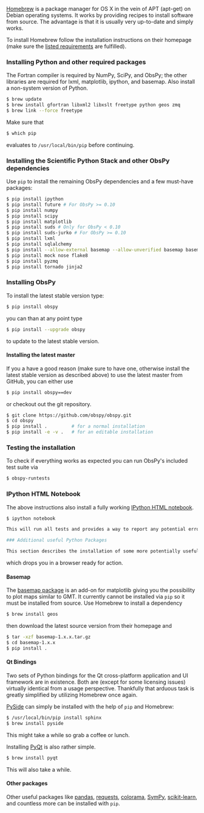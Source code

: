 [Homebrew](http://brew.sh/) is a package manager for OS X in the vein of APT (apt-get) on Debian operating systems. It works by providing recipes to install software from source. The advantage is that it is usually very up-to-date and simply works.

To install Homebrew follow the installation instructions on their homepage (make sure the [listed requirements](https://github.com/Homebrew/homebrew/wiki/Installation#requirements) are fulfilled).

### Installing Python and other required packages

The Fortran compiler is required by NumPy, SciPy, and ObsPy; the other libraries are required for lxml, matplotlib, ipython, and basemap. Also install a non-system version of Python.

```bash
$ brew update
$ brew install gfortran libxml2 libxslt freetype python geos zmq
$ brew link --force freetype
```

Make sure that

```bash
$ which pip
```

evaluates to `/usr/local/bin/pip` before continuing. 

### Installing the Scientific Python Stack and other ObsPy dependencies

Use `pip` to install the remaining ObsPy dependencies and a few must-have packages:

```bash
$ pip install ipython
$ pip install future # For ObsPy >= 0.10
$ pip install numpy
$ pip install scipy
$ pip install matplotlib
$ pip install suds # Only for ObsPy < 0.10
$ pip install suds-jurko # For ObsPy >= 0.10
$ pip install lxml
$ pip install sqlalchemy
$ pip install --allow-external basemap --allow-unverified basemap basemap
$ pip install mock nose flake8
$ pip install pyzmq
$ pip install tornado jinja2
```

### Installing ObsPy

To install the latest stable version type:

```bash
$ pip install obspy
```

you can than at any point type

```bash
$ pip install --upgrade obspy
```

to update to the latest stable version.

#### Installing the latest master

If you a have a good reason (make sure to have one, otherwise install the latest stable version as described above) to use the latest master from GitHub, you can either use

```bash
$ pip install obspy==dev
```

or checkout out the git repository.

```bash
$ git clone https://github.com/obspy/obspy.git
$ cd obspy
$ pip install .         # for a normal installation
$ pip install -e -v .   # for an editable installation
```

### Testing the installation

To check if everything works as expected you can run ObsPy's included test suite via

```bash
$ obspy-runtests
```

### IPython HTML Notebook

The above instructions also install a fully working [IPython HTML notebook](http://ipython.org/notebook.html).

```bash
$ ipython notebook 

This will run all tests and provides a way to report any potential errors to us. No occurring errors means that you now have a fully working ObsPy installation. Head over to the [Tutorial](http://docs.obspy.org/tutorial/) to learn how to use it.

### Additional useful Python Packages

This section describes the installation of some more potentially useful Python packages.


```

which drops you in a browser ready for action.

#### Basemap

The [basemap package](http://matplotlib.org/basemap/) is an add-on for matplotlib giving you the possibility to plot maps similar to GMT. It currently cannot be installed via `pip` so it must be installed from source. Use Homebrew to install a dependency

```bash
$ brew install geos
```

then download the latest source version from their homepage and 

```bash
$ tar -xzf basemap-1.x.x.tar.gz
$ cd basemap-1.x.x
$ pip install .
```

#### Qt Bindings

Two sets of Python bindings for the Qt cross-platform application and UI framework are in existence. Both are (except for some licensing issues) virtually identical from a usage perspective. Thankfully that arduous task is greatly simplified by utilizing Homebrew once again.

[PySide](http://qt-project.org/wiki/PySide) can simply be installed with the help of `pip` and Homebrew:

```bash
$ /usr/local/bin/pip install sphinx
$ brew install pyside
```

This might take a while so grab a coffee or lunch.

Installing [PyQt](http://www.riverbankcomputing.com/software/pyqt) is also rather simple.

```bash
$ brew install pyqt
```

This will also take a while.

#### Other packages

Other useful packages like [pandas](http://pandas.pydata.org/), [requests](http://docs.python-requests.org/en/latest/), [colorama](https://pypi.python.org/pypi/colorama), [SymPy](http://sympy.org/), [scikit-learn](http://scikit-learn.org/), and countless more can be installed with `pip`.